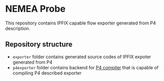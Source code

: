 # NEMEA Probe
This repository contains IPFIX capable flow exporter generated from P4 description.

## Repository structure
- `exporter` folder contains generated source codes of IPFIX expoter generated from P4
- `p4exporter` folder contains backend for [P4 compiler](https://github.com/p4lang/p4c) that is capable of compiling P4 described exporter

